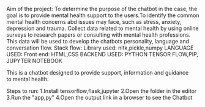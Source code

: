 Aim of the project:
                  To determine the purpose of the chatbot in the case, the goal is to provide mental health support to the users.To identify the common mental health
                  concerns abd issues may face, such as stress, anxiety, depression and trauma. Collect data related to mental health by using online surveys to research papers
                  or consulting with mental health professions. This data will be used to develop the chatbots personality, language and conversation flow.
Stack flow:
Library used: nltk,pickle,numpy
LANGUAGE USED:
Front end:
      HTML,CSS
BACKEND  USED:
    PYTHON
TENSOR FLOW,PIP, JUPYTER NOTEBOOK

This is a chatbot  designed to provide support, information and guidance to mental health.

Steps to run:
1.Install tensorflow,flask,jupyter
2.Open the folder in the editor
3.Run the "app,py"
4.Open the output link in a browser to see the Chatbot
